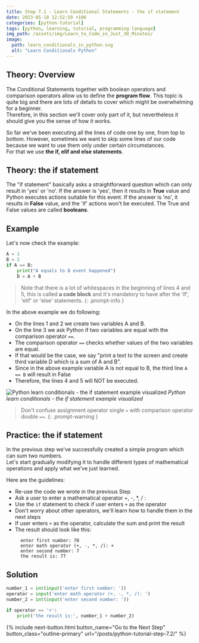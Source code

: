 ```yaml
--- 
title: Step 7.1 - Learn Conditional Statements - the if statement
date: 2023-05-10 12:52:59 +100
categories: [python-tutorial]
tags: [python, learning, tutorial, programming-language]
img_path: /assets/img/Learn_to_Code_in_Just_30_Minutes/
image:
  path: learn_conditionals_in_python.svg
  alt: "Learn Conditionals Python"
---
```


## Theory: Overview

The Conditional Statements together with boolean operators and comparison operators allow us to define the **program flow**. This topic is quite big and there are lots of details to cover which might be overwhelming for a beginner.  
Therefore, in this section we'll cover only part of it, but nevertheless it should give you the sense of how it works. 

So far we've been executing all the lines of code one by one, from top to bottom. However, sometimes we want to skip some lines of our code because we want to use them only under certain circumstances.  
For that we use **the if, elif and else statements**. 

## Theory: the if statement

The "if statement" basically asks a straightforward question which can only result in 'yes' or 'no'. If the answer is 'yes', then it results in **True** value and Python executes actions suitable for this event. If the answer is 'no', it results in **False** value, and the 'if' actions won't be executed.
The True and False values are called **booleans**.

## Example

Let's now check the example:
```python
A = 1
B = 2
if A == B:
    print("A equals to B event happened")
    D = A + B
```
> Note that there is a lot of whitespaces in the beginning of lines 4 and 5, this is called **a code block** and it's mandatory to have after the 'if', 'elif' or 'else' statements.
{: .prompt-info }

In the above example we do following:
- On the lines 1 and 2 we create two variables A and B.
- On the line 3 we ask Python if two variables are equal with the comparison operator `==`.
- The comparison operator `==` checks whether values of the two variables are equal.
- If that would be the case, we say "print a text to the screen and create third variable D which is a sum of A and B". 
- Since in the above example variable A is not equal to B, the third line `A == B` will result in False 
- Therefore, the lines 4 and 5 will NOT be executed.

![Python learn conditionals - the if statement example visualized](examples/python_learn_conditionals_the_if_statement_example_visualized.svg)
_Python learn conditionals - the if statement example visualized_



> Don't confuse assignment operator single `=` with comparison operator double `==`.
{: .prompt-warning }


## Practice: the if statement

In the previous step we've successfully created a simple program which can sum two numbers.  
Let's start gradually modifying it to handle different types of mathematical operations and apply what we've just learned.  

Here are the guidelines:
- Re-use the code we wrote in the previous Step 
- Ask a user to enter a mathematical operator  +, -, *, / : 
- Use the `if` statement to check if user enters `+` as the operator
- Don't worry about other operators, we'll learn how to handle them in the next steps
- If user enters `+` as the operator, calculate the sum and print the result
- The result should look like this:
  ```
    enter first number: 70
    enter math operator (+, -, *, /): +
    enter second number: 7
    the result is: 77
  ```

## Solution

```python
number_1 = int(input('enter first number: '))
operator = input('enter math operator (+, -, *, /): ')
number_2 = int(input('enter second number: '))

if operator == '+':
    print('the result is:', number_1 + number_2)
```

 {% include next-button.html button_name="Go to the Next Step" button_class="outline-primary" url="/posts/python-tutorial-step-7.2/" %}

